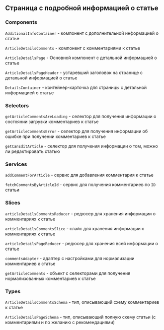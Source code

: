 ## Страница с подробной информацией о статье

### Components

`AdditionalInfoContainer` - компонент с дополнительной информацией о статье

`ArticleDetailsComments` - компонент с комментариями к статье

`ArticleDetailsPage` - Основной компонент с детальной информацией о статье

`ArticleDetailsPageHeader` - устаревший заголовок на странице с детальной информацией о статье

`DetailsContainer` - контейнер-карточка для страницы с детальной информацией о статье

### Selectors

`getArticleCommentsAreLoading` - селектор для получения информации о состоянии загрузки комментариев к статье

`getArticleCommentsError` - селектор для получения информации об ошибке при получении комментариев к статье

`getCanEditArticle` - селектор для получения информации о том, можно ли редактировать статью

### Services

`addCommentForArticle` - сервис для добавления комментария к статье

`fetchCommentsByArticleId` - сервис для получения комментариев по `ID` статьи

### Slices

`articleDetailsCommentsReducer` - редюсер для хранения информации о комментариях к статье

`articleDetailsCommentsSlice` - слайс для хранения информации о комментариях к статье

`articleDetailsPageReducer` - редюсер для хранения всей информации о статье

`commentsAdapter` - адаптер с настройками для нормализации комментариев к статье

`getArticleComments` - объект с селекторами для получения нормализованных комментариев к статье


### Types

`ArticleDetailsCommentsSchema` - тип, описывающий схему комментариев к статье

`ArticleDetailsPageSchema` - тип, описывающий полную схему статьи (с комментариями и по желанию с рекомендациями)
